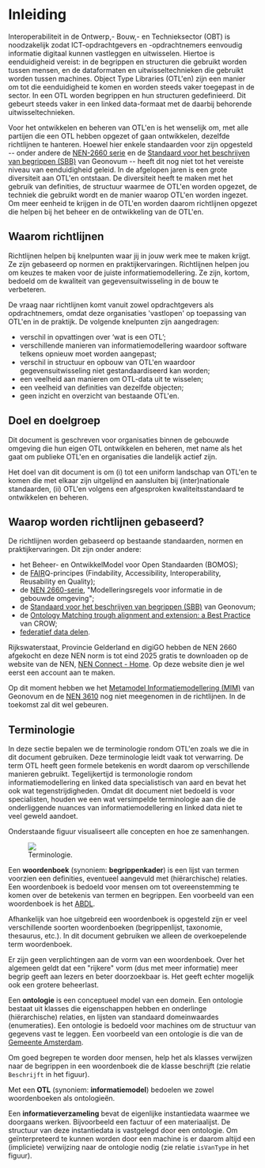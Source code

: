 # Inleiding

Interoperabiliteit in de Ontwerp,- Bouw,- en Technieksector (OBT) is noodzakelijk zodat ICT-opdrachtgevers en -opdrachtnemers eenvoudig informatie digitaal kunnen vastleggen en uitwisselen. Hiertoe is eenduidigheid vereist: in de begrippen en structuren die gebruikt worden tussen mensen, en de dataformaten en uitwisseltechnieken die gebruikt worden tussen machines. Object Type Libraries (OTL'en) zijn een manier om tot die eenduidigheid te komen en worden steeds vaker toegepast in de sector. In een OTL worden begrippen en hun structuren gedefinieerd. Dit gebeurt steeds vaker in een linked data-formaat met de daarbij behorende uitwisseltechnieken. 

Voor het ontwikkelen en beheren van OTL'en is het wenselijk om, met alle partijen die een OTL hebben opgezet of gaan ontwikkelen, dezelfde richtlijnen te hanteren. Hoewel hier enkele standaarden voor zijn opgesteld -- onder andere de <a href="https://www.nen.nl/modellering-integratie-en-interoperabiliteit-van-informatie-in-de-gebouwde-omgeving-en-procesindustrie">NEN-2660 serie</a> en de <a href="https://profielstelselcatalogus.pldn.nl/">Standaard voor het beschrijven van begrippen (SBB)</a> van Geonovum -- heeft dit nog niet tot het vereiste niveau van eenduidigheid geleid. In de afgelopen jaren is een grote diversiteit aan OTL'en ontstaan. De diversiteit heeft te maken met het gebruik van definities, de structuur waarmee de OTL'en worden opgezet, de techniek die gebruikt wordt en de manier waarop OTL'en worden ingezet. Om meer eenheid te krijgen in de OTL'en worden daarom richtlijnen opgezet die helpen bij het beheer en de ontwikkeling van de OTL'en.

## Waarom richtlijnen
Richtlijnen helpen bij knelpunten waar jij in jouw werk mee te maken krijgt. Ze zijn gebaseerd op normen en praktijkervaringen. Richtlijnen helpen jou om keuzes te maken voor de juiste informatiemodellering. Ze zijn, kortom, bedoeld om de kwaliteit van gegevensuitwisseling in de bouw te verbeteren.

De vraag naar richtlijnen komt vanuit zowel opdrachtgevers als opdrachtnemers, omdat deze organisaties 'vastlopen' op toepassing van OTL'en in de praktijk. De volgende knelpunten zijn aangedragen:
- verschil in opvattingen over ‘wat is een OTL’;
- verschillende manieren van informatiemodellering waardoor software telkens opnieuw moet worden aangepast;
- verschil in structuur en opbouw van OTL'en waardoor gegevensuitwisseling niet gestandaardiseerd kan worden;
- een veelheid aan manieren om OTL-data uit te wisselen;
- een veelheid van definities van dezelfde objecten;
- geen inzicht en overzicht van bestaande OTL'en.

## Doel en doelgroep
Dit document is geschreven voor organisaties binnen de gebouwde omgeving die hun eigen OTL ontwikkelen en beheren, met name als het gaat om publieke OTL'en en organisaties die landelijk actief zijn.

Het doel van dit document is om (i) tot een uniform landschap van OTL'en te komen die met elkaar zijn uitgelijnd en aansluiten bij (inter)nationale standaarden, (ii) OTL'en volgens een afgesproken kwaliteitsstandaard te ontwikkelen en beheren.

## Waarop worden richtlijnen gebaseerd?
De richtlijnen worden gebaseerd op bestaande standaarden, normen en praktijkervaringen. Dit zijn onder andere:
- het Beheer- en OntwikkelModel voor Open Standaarden (BOMOS);
- de <a href="https://www.go-fair.org/fair-principles/">FAIR</a>Q-principes (Findability, Accessibility, Interoperability, Reusability en Quality);
- de <a href="https://www.nen.nl/modellering-integratie-en-interoperabiliteit-van-informatie-in-de-gebouwde-omgeving-en-procesindustrie">NEN 2660-serie</a>, "Modelleringsregels voor informatie in de gebouwde omgeving";
- de <a href="https://profielstelselcatalogus.pldn.nl/">Standaard voor het beschrijven van begrippen (SBB)</a> van Geonovum;
- de <a href="https://docs.crow.nl/ontology-alignment/whitepaper/">Ontology Matching trough alignment and extension: a Best Practice</a> van CROW;
- <a href="https://www.digigo.nu/digitaal-stelsel/waarom-dsgo">federatief data delen</a>.

Rijkswaterstaat, Provincie Gelderland en digiGO hebben de NEN 2660 afgekocht en deze NEN norm is tot eind 2025 gratis te downloaden op de website van de NEN, <a href="https://urldefense.com/v3/__https://connect.nen.nl/Home/Detail__;!!NFFV0PM8bbqw!M5JuU5t0-AzxNzYr1PWA33tQIbT0IAFveLFdgD24P66VGyfZjurAmpzO2mWRs4Rc_B1BtfGe_fAWwVKIUU-TlKVXS0RZtntAGvtxKpM$">NEN Connect - Home</a>. Op deze website dien je wel eerst een account aan te maken.

Op dit moment hebben we het <a href="https://www.geonovum.nl/geo-standaarden/metamodel-informatiemodellering-mim">Metamodel Informatiemodellering (MIM)</a> van Geonovum en de <a href="https://www.nen.nl/nen-3610-2022-nl-296137">NEN 3610</a> nog niet meegenomen in de richtlijnen. In de toekomst zal dit wel gebeuren.

## Terminologie

In deze sectie bepalen we de terminologie rondom OTL'en zoals we die in dit document gebruiken. Deze terminologie leidt vaak tot verwarring. De term OTL heeft geen formele betekenis en wordt daarom op verschillende manieren gebruikt. Tegelijkertijd is termonologie rondom informatiemodellering en linked data specialistisch van aard en bevat het ook wat tegenstrijdigheden. Omdat dit document niet bedoeld is voor specialisten, houden we een wat versimpelde terminologie aan die de onderliggende nuances van informatiemodellering en linked data niet te veel geweld aandoet.

Onderstaande figuur visualiseert alle concepten en hoe ze samenhangen. 

<figure id="otl-componenten">
  <img src="figures/otl-componenten.png"/>
  <figcaption>Terminologie.</figcaption>
</figure>

Een **woordenboek** (synoniem: **begrippenkader**) is een lijst van termen voorzien een definities, eventueel aangevuld met (hiërarchische) relaties. Een woordenboek is bedoeld voor mensen om tot overeenstemming te komen over de betekenis van termen en begrippen. Een voorbeeld van een woordenboek is het <a href="https://www.begrippenxl.nl/ABDL/nl/index">ABDL</a>.

Afhankelijk van hoe uitgebreid een woordenboek is opgesteld zijn er veel verschillende soorten woordenboeken (begrippenlijst, taxonomie, thesaurus, etc.). In dit document gebruiken we alleen de overkoepelende term woordenboek.

Er zijn geen verplichtingen aan de vorm van een woordenboek. Over het algemeen geldt dat een "rijkere" vorm (dus met meer informatie) meer begrip geeft aan lezers en beter doorzoekbaar is. Het geeft echter mogelijk ook een grotere beheerlast.

Een **ontologie** is een conceptueel model van een domein. Een ontologie bestaat uit klasses die eigenschappen hebben en onderlinge (hiërarchische) relaties, en lijsten van standaard domeinwaardes (enumeraties). Een ontologie is bedoeld voor machines om de structuur van gegevens vast te leggen. Een voorbeeld van een ontologie is die van de <a href="https://amsterdam-otl.otl-viewer.com/">Gemeente Amsterdam</a>.

Om goed begrepen te worden door mensen, help het als klasses verwijzen naar de begrippen in een woordenboek die de klasse beschrijft (zie relatie `Beschrijft` in het figuur).

Met een **OTL** (synoniem: **informatiemodel**) bedoelen we zowel woordenboeken als ontologieën.

Een **informatieverzameling** bevat de eigenlijke instantiedata waarmee we doorgaans werken. Bijvoorbeeld een factuur of een materiaalijst. De structuur van deze instantiedata is vastgelegd door een ontologie. Om geïnterpreteerd te kunnen worden door een machine is er daarom altijd een (impliciete) verwijzing naar de ontologie nodig (zie relatie `isVanType` in het figuur).